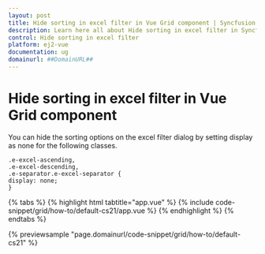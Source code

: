 ```yaml
---
layout: post
title: Hide sorting in excel filter in Vue Grid component | Syncfusion
description: Learn here all about Hide sorting in excel filter in Syncfusion Vue Grid component of Syncfusion Essential JS 2 and more.
control: Hide sorting in excel filter 
platform: ej2-vue
documentation: ug
domainurl: ##DomainURL##
---
```


# Hide sorting in excel filter in Vue Grid component

You can hide the sorting options on the excel filter dialog by setting display as none for the following classes.

```
.e-excel-ascending,
.e-excel-descending,
.e-separator.e-excel-separator {
display: none;
}
```

{% tabs %}
{% highlight html tabtitle="app.vue" %}
{% include code-snippet/grid/how-to/default-cs21/app.vue %}
{% endhighlight %}
{% endtabs %}
        
{% previewsample "page.domainurl/code-snippet/grid/how-to/default-cs21" %}
